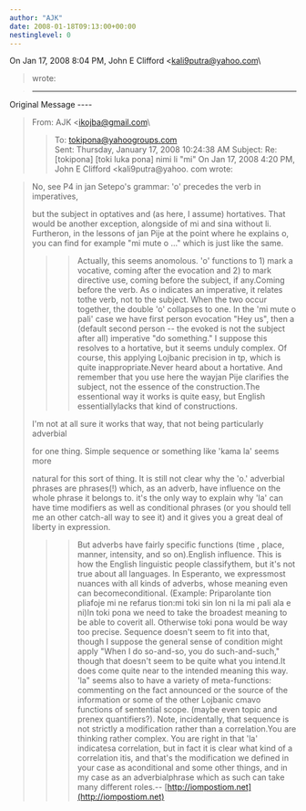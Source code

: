 ```yaml
---
author: "AJK"
date: 2008-01-18T09:13:00+00:00
nestinglevel: 0
---
```

On Jan 17, 2008 8:04 PM, John E Clifford <[kali9putra@yahoo.com](mailto://kali9putra@yahoo.com)\
> wrote:

> -----
 Original Message ----

> From: AJK <[ikojba@gmail.com](mailto://ikojba@gmail.com)\
>> To: [tokipona@yahoogroups.com](mailto://tokipona@yahoogroups.com)\
> Sent: Thursday, January 17, 2008 10:24:38 AM
> Subject: Re: \[tokipona\] \[toki luka pona\] nimi li "mi"
> On Jan 17, 2008 4:20 PM, John E Clifford <kali9putra@yahoo. com
> wrote:

> 
> No, see P4 in jan Setepo's grammar: 'o' precedes the verb in imperatives,
> 
> but the subject in optatives and (as here, I assume) hortatives.
> That would be another exception, alongside of mi and sina without li.
> Furtheron, in the lessons of jan Pije at the point where he explains
> o, you can find for example "mi mute o ..." which is just like the
> same.
> 
>>> Actually, this seems anomolous. 'o' functions to 1) mark a vocative, coming
> after the evocation and 2) to mark directive use, coming before the
> subject, if any.Coming before the verb. As o indicates an imperative, it relates tothe verb, not to the subject.
> When the two occur together, the double 'o' collapses to
> one. In the 'mi mute o pali' case we have first person evocation "Hey us",
> then a (default second person --
 the evoked is not the subject after all)
> imperative "do something." I suppose this resolves to a hortative, but it
> seems unduly complex. Of course, this applying Lojbanic precision in tp,
> which is quite inappropriate.Never heard about a hortative. And remember that you use here the wayjan Pije clarifies the subject, not the essence of the construction.The essentional way it works is quite easy, but English essentiallylacks that kind of constructions.
> 
> I'm not at all sure it works that way, that not being particularly
> adverbial
> 
> for one thing. Simple sequence or something like 'kama la' seems more
> 
> natural for this sort of thing. It is still not clear why the 'o.'
> adverbial phrases are phrases(!) which, as an adverb, have influence
> on the whole phrase it belongs to. it's the only way to explain why
> 'la' can have time modifiers as well as conditional phrases (or you
> should tell me an other catch-all way to see it) and it gives you a
> great deal of liberty in expression.
>>> But adverbs have fairly specific functions (time , place, manner, intensity,
> and so on).English influence. This is how the English linguistic people classifythem, but it's not true about all languages. In Esperanto, we expressmost nuances with all kinds of adverbs, whose meaning even can becomeconditional. (Example: Priparolante tion pliafoje mi ne refarus tion:mi toki sin lon ni la mi pali ala e ni)In toki pona we need to take the broadest meaning to be able to coverit all. Otherwise toki pona would be way too precise.
> Sequence doesn't seem to fit into that, though I suppose the
> general sense of condition might apply "When I do so-and-so, you do
> such-and-such," though that doesn't seem to be quite what you intend.It does come quite near to the intended meaning this way.
> 'la"
> seems also to have a variety of meta-functions: commenting on the fact
> announced or the source of the information or some of the other Lojbanic
> cmavo functions of sentential scope. (maybe even topic and prenex
> quantifiers?). Note, incidentally, that sequence is not strictly a
> modification rather than a correlation.You are thinking rather complex. You are right in that 'la' indicatesa correlation, but in fact it is clear what kind of a correlation itis, and that's the modification we defined in your case as aconditional and some other things, and in my case as an adverbialphrase which as such can take many different roles.--
[http://iompostiom.net](http://iompostiom.net)